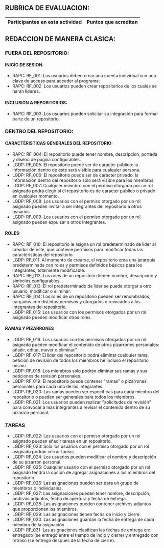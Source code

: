 ## RUBRICA DE EVALUACION:
Participantes en esta actividad | Puntos que acreditan
------------------------------- | --------------------

## REDACCION DE MANERA CLASICA:

### FUERA DEL REPOSITORIO:
#### INICIO DE SESION:
- RAPC: RF_001: Los usuarios deben crear una cuenta individual con una clave de acceso para acceder al programa;
- RAPC: RF_002: Los usuarios pueden crear repositorios de los cuales se haran lideres.

#### INCLUSION A REPOSITORIOS:
- RAPC: RF_003: Los usuarios pueden solicitar su integración para formar parte de un repositorio.

### DENTRO DEL REPOSITORIO: 

#### CARACTERISTICAS GENERALES DEL REPOSITORIO:

- RAPC: RF_004: El repositorio puede tener nombre, descripcion, portada y diseño de pagina configurables.
- LGDP: RF_005: El repositorio puede ser de caracter público: la información dentro de este será visible para cualquier persona.
- LGDP: RF_006: El repositorio puede ser de caracter privado: la información dentro del repositorio sólo será visible para los miembros.
- LGDP: RF_007: Cualquier miembro con el permiso otorgado por un rol asignado podrá elegir si el repositorio es de caracter público o privado en cualquier momento.
- LGDP: RF_008: Los usuarios con el permiso otorgado por un rol asignado pueden invitar a ser integrantes del repositorio a otros usuarios. 
- LGDP: RF_009: Los usuarios con el permiso otorgado por un rol asignado pueden expulsar a otros integrantes.

#### ROLES:

- RAPC: RF_010: El repositorio le asigna un rol predeterminado de lider al creador de este, que contiene permisos para modificar todas las caracteristicas del repositorio.
- LGDP: RF_011: Al momento de crearse, el repositorio crea una jerarquía predeterminada con roles y permisos definidos básicos para los integrantes, totalmente modificable.
- RAPC: RF_012: Los roles de un repositorio tienen nombre, descripcion y simbolos configurables.
- RAPC: RF_013: El rol predeterminado de lider se puede otorgar a otro usuario, modificar o eliminar.
- RAPC: RF_014: Los roles de un repositorio pueden ser renombrados, cargados con distintos permisos y otorgados o revocados a los integrantes del repositorio.
- LGDP: RF_015: Los usuarios con los permisos otorgados por un rol asignado pueden modificar otros roles.

#### RAMAS Y PIZARRONES

- LGDP: RF_016: Los usuarios con los permisos otorgados por un rol asignado pueden modificar el contenido de otros pizarrones personales: añadir, editar, mover o eliminar."
- LGDP: RF_017: El lider del repositorio podrá eliminar cualquier rama, petición de revisión de todos los miembros he incluso el repositorio mismo.
- LGDP: RF_018: Los miembros solo podrán eliminar sus ramas y sus peticiones de revisión personales.
- LGDP: RF_019: El repositorio puede contener "ramas" o pizarrones personales para cada uno de los integrantes.
- LGDP: RF_020: Las ramas pueden ser específicas para cada mienbro del repositorio o pueden ser generales para todos los miembros. 
- LGDP: RF_021: Los usuarios pueden realizar "solicitudes de revisión" para convocar a mas integrantes a revisar el contenido dentro de su pizarrón personal.

### TAREAS

- LGDP: RF_022: Los usuarios con el permiso otorgado por un rol asignado pueden añadir tareas en un repositorio.
- LGDP: RF_023: Solo los usuarios con el permiso otorgado por un rol asignado podrán cerrar tareas.
- LGDP: RF_024: Los usuarios pueden modificar el nombre y descripción de su pizarrón personal.
- LGDP: RF_025: Cualquier usuario con el permiso otorgado por un rol asignado tendrá la opción de agregar asignaciones a los miembros del repositorio.
- LGDP: RF_026: Las asignaciones pueden ser para un grupo de miembros o individuales.
- LGDP: RF_027: Las asignaciones pueden tener nombre, descripción, archivos adjuntos, fecha de apertura y fecha de entrega.
- LGDP: RF_028: Las asignaciones pueden contener archivos adjuntos que proporcionen los miembros.
- LGDP: RF_029: Las asignaciones tienen fecha de inicio y cierre.
- LGDP: RF_030: Las asignaciones guardan la fecha de entrega de cada miembro de la asignación.
- LGDP: RF_031: Las asignaciones clasifican las fechas de entrega en: entregado (se entregó entre el tiempo de incio y cierre) y entregado con retraso (se entregó despúes de la fecha de cierre).
